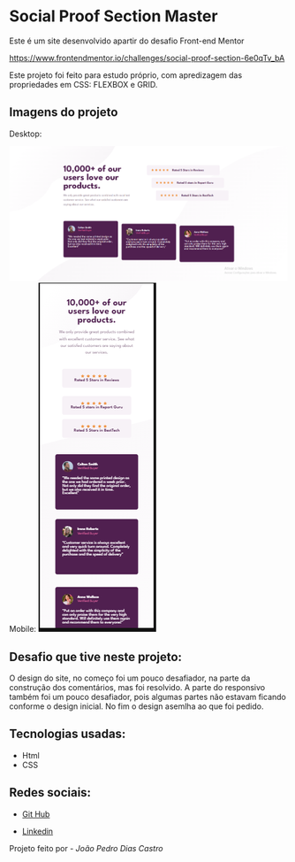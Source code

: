 # Social Proof Section Master

Este é um site desenvolvido apartir do desafio Front-end Mentor

https://www.frontendmentor.io/challenges/social-proof-section-6e0qTv_bA

Este projeto foi feito para estudo próprio, com apredizagem das propriedades em CSS: FLEXBOX e GRID.

## Imagens do projeto

Desktop:

<img src="src/design/Design-desktop.png">

<br>
Mobile:

<img src="src/design/Design-mobile.png">

## Desafio que tive neste projeto:
O design do site, no começo foi um pouco desafiador, na parte da construção dos comentários, mas foi resolvido. A parte do responsivo também foi um pouco desafiador, pois algumas partes não estavam ficando conforme o design inicial. No fim o design asemlha ao que foi pedido.

## Tecnologias usadas:
- Html
- CSS

## Redes sociais:
- <a href="https://github.com/JhonpsDias" target="_blank"> Git Hub </a>

- <a href="https://www.linkedin.com/in/jo%C3%A3o-pedro-dias-castro-a795a0295/" target="_blank"> Linkedin</a>

Projeto feito por - <i>João Pedro Dias Castro</i>